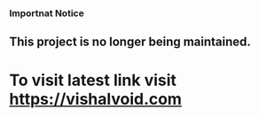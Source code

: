 ### Importnat Notice

## This project is no longer being maintained.

# To visit latest link visit https://vishalvoid.com
